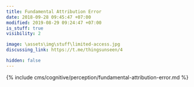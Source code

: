```yaml
---
title: Fundamental Attribution Error
date: 2018-09-28 09:45:47 +07:00
modified: 2019-08-29 09:24:47 +07:00
is_stuff: true
visibility: 2

image: \assets\img\stuff\limited-access.jpg
discussing_link: https://t.me/thingsunseen/4

hidden: false
---
```


{% include cms/cognitive/perception/fundamental-attribution-error.md %}